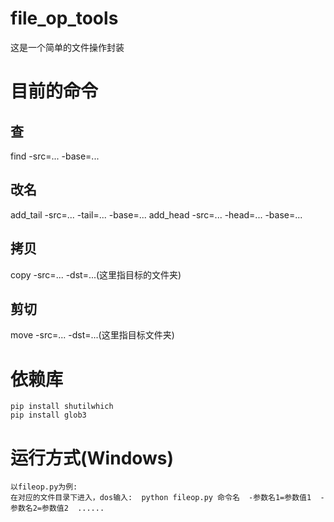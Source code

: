 # file_op_tools
这是一个简单的文件操作封装


# 目前的命令
  ## 查
  find -src=... -base=...
  ## 改名
  add_tail -src=... -tail=...  -base=...
  add_head -src=... -head=...  -base=...
  ## 拷贝
  copy -src=... -dst=...(这里指目标的文件夹)
  ##  剪切
  move -src=... -dst=...(这里指目标文件夹)

# 依赖库
    pip install shutilwhich
    pip install glob3



# 运行方式(Windows)
    以fileop.py为例:
    在对应的文件目录下进入，dos输入:  python fileop.py 命令名  -参数名1=参数值1  -参数名2=参数值2  ......
  

